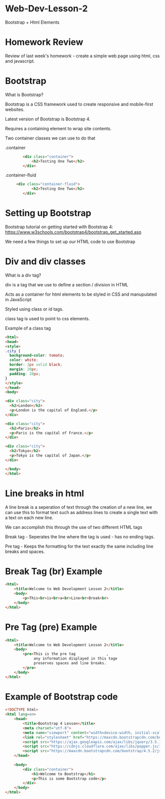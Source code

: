 # Web-Dev-Lesson-2
Bootstrap + Html Elements

# Homework Review

Review of last week's homework - create a simple web page using html, css and javascript.

# Bootstrap 

What is Bootstrap?

Bootstrap is a CSS framework used to create responsive and mobile-first websites.

Latest version of Bootstrap is Bootstrap 4.

Requires a containing element to wrap site contents.

Two container classes we can use to do that

.container 

```html
        <div class="container">
            <h2>Testing One Two</h2>
        </div>
```

.container-fluid
```html
     <div class="container-fluid">
            <h2>Testing One Two</h2>
        </div>
```

# Setting up Bootstrap 

Bootstrap tutorial on getting started with Bootstrap 4: https://www.w3schools.com/bootstrap4/bootstrap_get_started.asp

We need a few things to set up our HTML code to use Bootstrap 

# Div and div classes

What is a div tag?

div is a tag that we use to define a section / division in HTML

Acts as a container for html elements to be styled in CSS and manupulated in JavaScript

Styled using class or id tags.

class tag is used to point to css elements.

Example of a class tag 

```html
<html>
<head>
<style>
.city {
  background-color: tomato;
  color: white;
  border: 2px solid black;
  margin: 20px;
  padding: 20px;
}
</style>
</head>
<body>

<div class="city">
  <h2>London</h2>
  <p>London is the capital of England.</p>
</div>

<div class="city">
  <h2>Paris</h2>
  <p>Paris is the capital of France.</p>
</div>

<div class="city">
  <h2>Tokyo</h2>
  <p>Tokyo is the capital of Japan.</p>
</div>

</body>
</html>
```
    
# Line breaks in html 

A line break is a seperation of text through the creation of a new line, we can use this to format text such as address lines to create a single text with a text on each new line.

We can accomplish this through the use of two different HTML tags

Break tag - Seperates the line where the tag is used - has no ending tags.

Pre tag - Keeps the formatting for the text exactly the same including line breaks and spaces.

# Break Tag (br) Example

```html
<html>
    <title>Welcome to Web Development Lesson 2</title>
    <body>
        <p>This<br>is<br>a<br>Line<br>Break<br>
    </body>
</html>
```

# Pre Tag (pre) Example

```html
<html>
    <title>Welcome to Web Development Lesson 2</title>
    <body>
        <pre>This is the pre tag              ,
             any information displayed in this tage
             preserves spaces and line breaks.
        </pre>
    </body>
</html>
```

# Example of Bootstrap code

```html
<!DOCTYPE html>
<html lang=en>
    <head>
        <title>Bootstrap 4 Lesson</title>
        <meta charset="utf-8">
        <meta name="viewport" content="width=device-width, initial-scale=1">
        <link rel="stylesheet" href="https://maxcdn.bootstrapcdn.com/bootstrap/4.5.2/css/bootstrap.min.css">
        <script src="https://ajax.googleapis.com/ajax/libs/jquery/3.5.1/jquery.min.js"></script>
        <script src="https://cdnjs.cloudflare.com/ajax/libs/popper.js/1.16.0/umd/popper.min.js"></script>
        <script src="https://maxcdn.bootstrapcdn.com/bootstrap/4.5.2/js/bootstrap.min.js"></script>
    </head>
    
    <body>
        <div class="container">
            <h1>Welcome to Bootstrap</h1>
            <p>This is some Bootstrap code</p>
        </div>
    </body>
</html>
```


